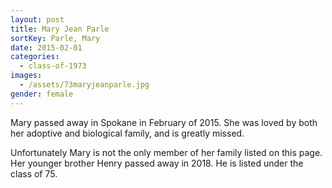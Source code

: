 ```yaml
---
layout: post
title: Mary Jean Parle
sortKey: Parle, Mary
date: 2015-02-01
categories:
  - class-of-1973
images:
  - /assets/73maryjeanparle.jpg
gender: female
---
```

Mary passed away in Spokane in February of 2015. She was loved by both her adoptive and biological family, and is greatly missed.

Unfortunately Mary is not the only member of her family listed on this page. Her younger brother Henry passed away in 2018. He is listed under the class of 75.